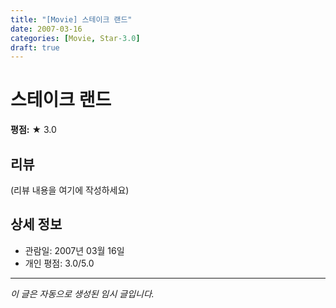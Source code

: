 ```yaml
---
title: "[Movie] 스테이크 랜드"
date: 2007-03-16
categories: [Movie, Star-3.0]
draft: true
---
```


# 스테이크 랜드

**평점:** ★ 3.0

## 리뷰

(리뷰 내용을 여기에 작성하세요)

## 상세 정보

- 관람일: 2007년 03월 16일
- 개인 평점: 3.0/5.0

---

*이 글은 자동으로 생성된 임시 글입니다.*

